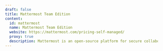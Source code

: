 ```yaml
---
draft: false
title: Mattermost Team Edition
content:
  id: mattermost
  name: Mattermost Team Edition
  website: https://mattermost.com/pricing-self-managed/
  proxy: true
  description: Mattermost is an open-source platform for secure collaboration across the entire software development lifecycle.
---
```

